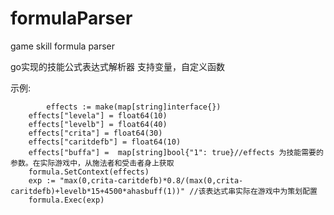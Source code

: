 # formulaParser
game skill formula parser

go实现的技能公式表达式解析器
支持变量，自定义函数

示例:
```
        effects := make(map[string]interface{})
	effects["levela"] = float64(10)
	effects["levelb"] = float64(40)
	effects["crita"] = float64(30)
	effects["caritdefb"] = float64(10)
	effects["buffa"] =  map[string]bool{"1": true}//effects 为技能需要的参数。在实际游戏中，从施法者和受击者身上获取
	formula.SetContext(effects)
	exp := "max(0,crita-caritdefb)*0.8/(max(0,crita-caritdefb)+levelb*15+4500*ahasbuff(1))" //该表达式串实际在游戏中为策划配置
	formula.Exec(exp)
```
 

